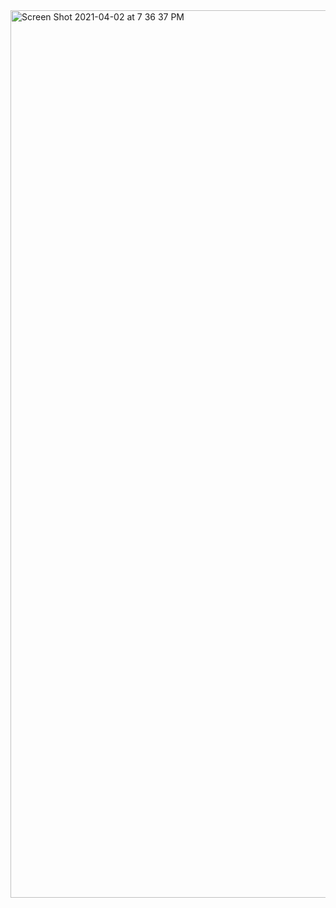 <img width="1420" alt="Screen Shot 2021-04-02 at 7 36 37 PM" src="https://user-images.githubusercontent.com/47502899/113461762-f14ec100-93eb-11eb-8ef6-ca0b39257203.png">
